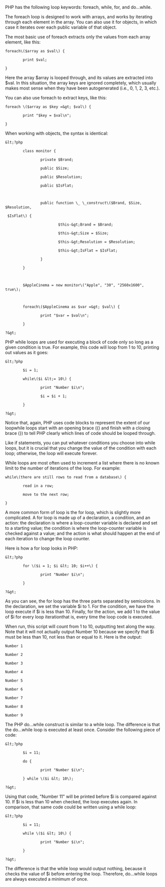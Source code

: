 PHP has the following loop keywords: foreach, while, for, and do...while.



The foreach loop is designed to work with arrays, and works by iterating through each element in the array. You can also use it for objects, in which case it iterates over each public variable of that object.



The most basic use of foreach extracts only the values from each array element, like this:



    foreach\($array as $val\) {

            print $val;

    }



Here the array $array is looped through, and its values are extracted into $val. In this situation, the array keys are ignored completely, which usually makes most sense when they have been autogenerated \(i.e., 0, 1, 2, 3, etc.\).



You can also use foreach to extract keys, like this:



    foreach \($array as $key =&gt; $val\) {

            print "$key = $val\n";

    }



When working with objects, the syntax is identical:



    &lt;?php

            class monitor {

                    private $Brand;

                    public $Size;

                    public $Resolution;

                    public $IsFlat;



                    public function \_ \_construct\($Brand, $Size, $Resolution,

     $IsFlat\) {

                            $this-&gt;Brand = $Brand;

                            $this-&gt;Size = $Size;

                            $this-&gt;Resolution = $Resolution;

                            $this-&gt;IsFlat = $IsFlat;

                    }

            }



            $AppleCinema = new monitor\("Apple", "30", "2560x1600", true\);



            foreach\($AppleCinema as $var =&gt; $val\) {

                    print "$var = $val\n";

            }

    ?&gt;



PHP while loops are used for executing a block of code only so long as a given condition is true. For example, this code will loop from 1 to 10, printing out values as it goes:



    &lt;?php

            $i = 1;

            while\($i &lt;= 10\) {

                    print "Number $i\n";

                    $i = $i + 1;

            }

    ?&gt;



Notice that, again, PHP uses code blocks to represent the extent of our loopwhile loops start with an opening brace \({\) and finish with a closing brace \(}\) to tell PHP clearly which lines of code should be looped through.



Like if statements, you can put whatever conditions you choose into while loops, but it is crucial that you change the value of the condition with each loop; otherwise, the loop will execute forever.



While loops are most often used to increment a list where there is no known limit to the number of iterations of the loop. For example:



    while\(there are still rows to read from a database\) {

            read in a row;

            move to the next row;

    }



A more common form of loop is the for loop, which is slightly more complicated. A for loop is made up of a declaration, a condition, and an action: the declaration is where a loop-counter variable is declared and set to a starting value; the condition is where the loop-counter variable is checked against a value; and the action is what should happen at the end of each iteration to change the loop counter.



Here is how a for loop looks in PHP:



    &lt;?php

            for \($i = 1; $i &lt; 10; $i++\) {

                    print "Number $i\n";

            }

    ?&gt;



As you can see, the for loop has the three parts separated by semicolons. In the declaration, we set the variable $i to 1. For the condition, we have the loop execute if $i is less than 10. Finally, for the action, we add 1 to the value of $i for every loop iterationthat is, every time the loop code is executed.



When run, this script will count from 1 to 10, outputting text along the way. Note that it will not actually output Number 10 because we specify that $i must be less than 10, not less than or equal to it. Here is the output:



    Number 1

    Number 2

    Number 3

    Number 4

    Number 5

    Number 6

    Number 7

    Number 8

    Number 9



The PHP do...while construct is similar to a while loop. The difference is that the do...while loop is executed at least once. Consider the following piece of code:



    &lt;?php

            $i = 11;

            do {

                    print "Number $i\n";

            } while \($i &lt; 10\);

    ?&gt;



Using that code, "Number 11" will be printed before $i is compared against 10. If $i is less than 10 when checked, the loop executes again. In comparison, that same code could be written using a while loop:



    &lt;?php

            $i = 11;

            while \($i &lt; 10\) {

                    print "Number $i\n";

            }

    ?&gt;



The difference is that the while loop would output nothing, because it checks the value of $i before entering the loop. Therefore, do...while loops are always executed a minimum of once.

